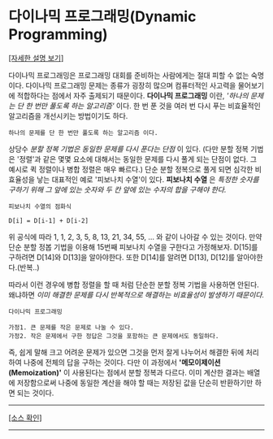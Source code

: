 # 다이나믹 프로그래밍(Dynamic Programming)

[[자세한 설명 보기]](https://blog.naver.com/ndb796/221233570962)

다이나믹 프로그래밍은 프로그래밍 대회를 준비하는 사람에게는 절대 피할 수 없는 숙명이다. 다이나믹 프로그래밍 문제는 종류가 굉장히 많으며 컴퓨터적인 사고력을 물어보기에 적합하다는 점에서 자주 출제되기 때문이다. **다이나믹 프로그래밍** 이란, _'하나의 문제는 단 한 번만 풀도록 하는 알고리즘'_ 이다. 한 번 푼 것을 여러 번 다시 푸는 비효율적인 알고리즘을 개선시키는 방법이기도 하다.

    하나의 문제를 단 한 번만 풀도록 하는 알고리즘 이다.

상당수 _분할 정복 기법은 동일한 문제를 다시 푼다는 단점_ 이 있다. (다만 분할 정복 기법은 '정렬'과 같은 몇몇 요소에 대해서는 동일한 문제를 다시 풀게 되는 단점이 없다. 그 예시로 퀵 정렬이나 병합 정렬은 매우 빠르다.) 단순 분할 정복으로 풀게 되면 심각한 비효율성을 낳는 대표적인 예로 '피보나치 수열'이 있다. **피보나치 수열** 은 _특정한 숫자를 구하기 위해 그 앞에 있는 숫자와 두 칸 앞에 있는 수자의 합을 구해야 한다._

    피보나치 수열의 점화식

    D[i] = D[i-1] + D[i-2]

위 공식에 따라 1, 1, 2, 3, 5, 8, 13, 21, 34, 55, ... 와 같이 나아갈 수 있는 것이다. 만약 단순 분할 정봅 기법을 이용해 15번째 피보나치 수열을 구한다고 가정해보자. D[15]를 구하려면 D[14]와 D[13]을 알아야한다. 또한 D[14]를 알려면 D[13], D[12]를 알아야한다.(반복..)

따라서 이런 경우에 병합 정렬을 할 때 처럼 단순한 분할 정복 기법을 사용하면 안된다. 왜냐하면 _이미 해결한 문제를 다시 반복적으로 해결하는 비효율성이 발생하기 때문이다._

    다이나믹 프로그래밍

    가정1. 큰 문제를 작은 문제로 나눌 수 있다.
    가정2. 작은 문제에서 구한 정답은 그것을 포함하는 큰 문제에서도 동일하다.

즉, 쉽게 말해 크고 어려운 문제가 있으면 그것을 먼저 잘게 나누어서 해결한 뒤에 처리하여 나중에 전체의 답을 구하는 것이다. 다만 이 과정에서 **'메모이제이션(Memoization)'** 이 사용된다는 점에서 분할 정복과 다르다. 이미 계산한 결과는 배열에 저장함으로써 나중에 동일한 계산을 해야 할 때는 저장된 값을 단순히 반환하기만 하면 되는 것이다.

---

[[소스 확인]](https://github.com/flexboni/algorithm_c/blob/master/21강/dynamicProgramming.cpp)

---